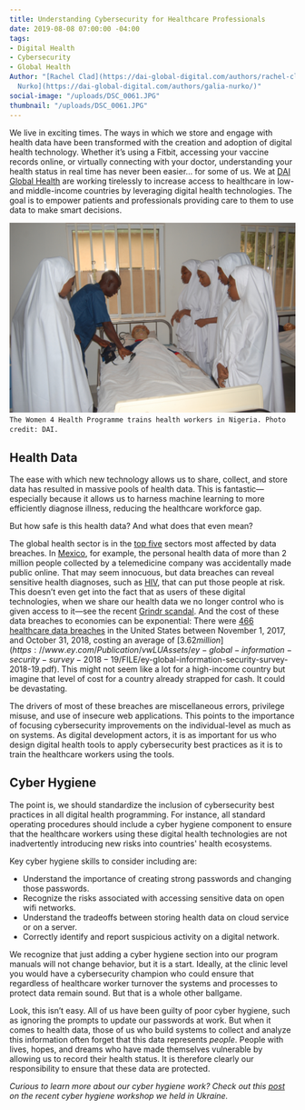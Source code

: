 ```yaml
---
title: Understanding Cybersecurity for Healthcare Professionals
date: 2019-08-08 07:00:00 -04:00
tags:
- Digital Health
- Cybersecurity
- Global Health
Author: "[Rachel Clad](https://dai-global-digital.com/authors/rachel-clad/) and [Galia
  Nurko](https://dai-global-digital.com/authors/galia-nurko/)"
social-image: "/uploads/DSC_0061.JPG"
thumbnail: "/uploads/DSC_0061.JPG"
---
```


We live in exciting times. The ways in which we store and engage with health data have been transformed with the creation and adoption of digital health technology. Whether it’s using a Fitbit, accessing your vaccine records online, or virtually connecting with your doctor, understanding your health status in real time has never been easier… for some of us. We at [DAI Global Health](https://www.dai.com/our-work/solutions/global-health) are working tirelessly to increase access to healthcare in low- and middle-income countries by leveraging digital health technologies. The goal is to empower patients and professionals providing care to them to use data to make smart decisions.

<!--more-->

![DSC_0061.JPG](/uploads/DSC_0061.JPG)
`The Women 4 Health Programme trains health workers in Nigeria. Photo credit: DAI.`

## Health Data

The ease with which new technology allows us to share, collect, and store data has resulted in massive pools of health data. This is fantastic—especially because it allows us to harness machine learning to more efficiently diagnose illness, reducing the healthcare workforce gap.

But how safe is this health data? And what does that even mean?

The global health sector is in the [top five](https://enterprise.verizon.com/resources/reports/2019-data-breach-investigations-report.pdf) sectors most affected by data breaches. In [Mexico](https://www.bleepingcomputer.com/news/security/health-care-data-of-2-million-people-in-mexico-exposed-online), for example, the personal health data of more than 2 million people collected by a telemedicine company was accidentally made public online. That may seem innocuous, but data breaches can reveal sensitive health diagnoses, such as [HIV](https://www.nytimes.com/2019/01/28/world/asia/singapore-hiv-records.html), that can put those people at risk. This doesn’t even get into the fact that as users of these digital technologies, when we share our health data we no longer control who is given access to it—see the recent [Grindr scandal](https://www.buzzfeednews.com/article/azeenghorayshi/grindr-hiv-status-privacy#.rePVAd4x). And the cost of these data breaches to economies can be exponential: There were [466 healthcare data breaches](https://enterprise.verizon.com/resources/reports/2019-data-breach-investigations-report.pdf) in the United States between November 1, 2017, and October 31, 2018, costing an average of [$3.62 million](https://www.ey.com/Publication/vwLUAssets/ey-global-information-security-survey-2018-19/$FILE/ey-global-information-security-survey-2018-19.pdf). This might not seem like a lot for a high-income country but imagine that level of cost for a country already strapped for cash. It could be devastating.

The drivers of most of these breaches are miscellaneous errors, privilege misuse, and use of insecure web applications. This points to the importance of focusing cybersecurity improvements on the individual-level as much as on systems. As digital development actors, it is as important for us who design digital health tools to apply cybersecurity best practices as it is to train the healthcare workers using the tools.

## Cyber Hygiene

The point is, we should standardize the inclusion of cybersecurity best practices in all digital health programming. For instance, all standard operating procedures should include a cyber hygiene component to ensure that the healthcare workers using these digital health technologies are not inadvertently introducing new risks into countries' health ecosystems. 

Key cyber hygiene skills to consider including are:

* Understand the importance of creating strong passwords and changing those passwords.
* Recognize the risks associated with accessing sensitive data on open wifi networks.
* Understand the tradeoffs between storing health data on cloud service or on a server.
* Correctly identify and report suspicious activity on a digital network.

We recognize that just adding a cyber hygiene section into our program manuals will not change behavior, but it is a start. Ideally, at the clinic level you would have a cybersecurity champion who could ensure that regardless of healthcare worker turnover the systems and processes to protect data remain sound. But that is a whole other ballgame.

Look, this isn’t easy. All of us have been guilty of poor cyber hygiene, such as ignoring the prompts to update our passwords at work. But when it comes to health data, those of us who build systems to collect and analyze this information often forget that this data represents *people*. People with lives, hopes, and dreams who have made themselves vulnerable by allowing us to record their health status. It is therefore clearly our responsibility to ensure that these data are protected.

*Curious to learn more about our cyber hygiene work? Check out this [post](https://dai-global-digital.com/cybersecurity-lessons-from-ukraine.html) on the recent cyber hygiene workshop we held in Ukraine.*